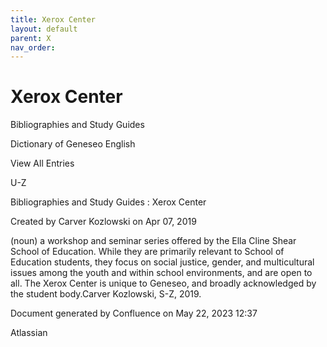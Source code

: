 ```yaml
---
title: Xerox Center
layout: default
parent: X
nav_order:
---
```


# Xerox Center

Bibliographies and Study Guides

Dictionary of Geneseo English

View All Entries

U-Z

Bibliographies and Study Guides : Xerox Center

Created by  Carver Kozlowski on Apr 07, 2019

(noun) a workshop and seminar series offered by the Ella Cline Shear School of Education. While they are primarily relevant to School of Education students, they focus on social justice, gender, and multicultural issues among the youth and within school environments, and are open to all. The Xerox Center is unique to Geneseo, and broadly acknowledged by the student body.Carver Kozlowski, S-Z, 2019.

Document generated by Confluence on May 22, 2023 12:37

Atlassian
